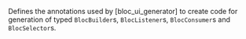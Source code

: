 Defines the annotations used by [bloc_ui_generator] to create code for 
generation of typed `BlocBuilder`s, `BlocListener`s, `BlocConsumer`s and 
`BlocSelector`s.
